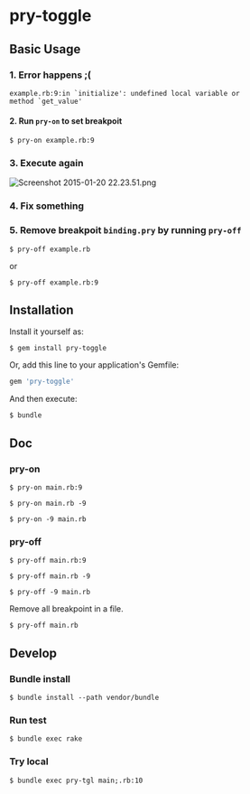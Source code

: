 # pry-toggle

## Basic Usage
### 1. Error happens ;(

    example.rb:9:in `initialize': undefined local variable or
    method `get_value'

#### 2. Run `pry-on` to set breakpoit

    $ pry-on example.rb:9

### 3. Execute again

![Screenshot 2015-01-20 22.23.51.png](https://qiita-image-store.s3.amazonaws.com/0/30440/3e0c95d7-bbbb-70ce-304d-dedec016e6c7.png)


### 4. Fix something

### 5. Remove breakpoit `binding.pry` by running `pry-off`

    $ pry-off example.rb

or

    $ pry-off example.rb:9



## Installation

Install it yourself as:

    $ gem install pry-toggle



Or, add this line to your application's Gemfile:

```ruby
gem 'pry-toggle'
```

And then execute:

    $ bundle

## Doc

### pry-on

    $ pry-on main.rb:9

    $ pry-on main.rb -9

    $ pry-on -9 main.rb

### pry-off

    $ pry-off main.rb:9

    $ pry-off main.rb -9

    $ pry-off -9 main.rb

Remove all breakpoint in a file.

    $ pry-off main.rb

## Develop

### Bundle install

    $ bundle install --path vendor/bundle

### Run test
    $ bundle exec rake


### Try local
    $ bundle exec pry-tgl main;.rb:10
